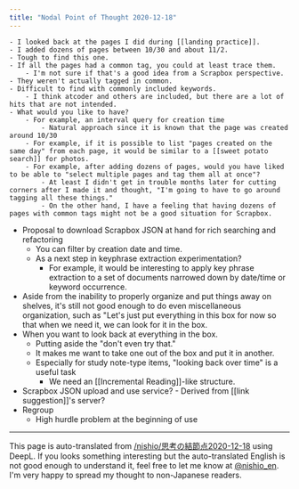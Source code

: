 ```yaml
---
title: "Nodal Point of Thought 2020-12-18"
---
```


    - I looked back at the pages I did during [[landing practice]].
    - I added dozens of pages between 10/30 and about 11/2.
    - Tough to find this one.
    - If all the pages had a common tag, you could at least trace them.
        - I'm not sure if that's a good idea from a Scrapbox perspective.
    - They weren't actually tagged in common.
    - Difficult to find with commonly included keywords.
        - I think atcoder and others are included, but there are a lot of hits that are not intended.
    - What would you like to have?
        - For example, an interval query for creation time
            - Natural approach since it is known that the page was created around 10/30
        - For example, if it is possible to list "pages created on the same day" from each page, it would be similar to a [[sweet potato search]] for photos.
        - For example, after adding dozens of pages, would you have liked to be able to "select multiple pages and tag them all at once"?
            - At least I didn't get in trouble months later for cutting corners after I made it and thought, "I'm going to have to go around tagging all these things."
            - On the other hand, I have a feeling that having dozens of pages with common tags might not be a good situation for Scrapbox.
- Proposal to download Scrapbox JSON at hand for rich searching and refactoring
    - You can filter by creation date and time.
    - As a next step in keyphrase extraction experimentation?
        - For example, it would be interesting to apply key phrase extraction to a set of documents narrowed down by date/time or keyword occurrence.
- Aside from the inability to properly organize and put things away on shelves, it's still not good enough to do even miscellaneous organization, such as "Let's just put everything in this box for now so that when we need it, we can look for it in the box.
- When you want to look back at everything in the box.
    - Putting aside the "don't even try that."
    - It makes me want to take one out of the box and put it in another.
    - Especially for study note-type items, "looking back over time" is a useful task
        - We need an [[Incremental Reading]]-like structure.
- Scrapbox JSON upload and use service?
        - Derived from [[link suggestion]]'s server?
- Regroup
    - High hurdle problem at the beginning of use

---
This page is auto-translated from [/nishio/思考の結節点2020-12-18](https://scrapbox.io/nishio/思考の結節点2020-12-18) using DeepL. If you looks something interesting but the auto-translated English is not good enough to understand it, feel free to let me know at [@nishio_en](https://twitter.com/nishio_en). I'm very happy to spread my thought to non-Japanese readers.
